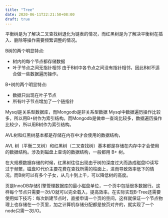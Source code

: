 ```yaml
---
title: "Tree"
date: 2020-06-11T22:21:50+08:00
draft: true
---
```


平衡树是为了解决二叉查找树退化为链表的情况，而红黑树是为了解决平衡树在插入、删除等操作需要频繁调整的情况。

B树的两个明显特点:
- 树内的每个节点都存储数据
- 叶子节点之间无指针相邻
由于B树中各节点之间没有指针相邻，因此B树不适合做一些数据遍历操作。

B+树的两个明显特点:
- 数据只出现在叶子节点
- 所有叶子节点增加了一个链指针

Mysql是关系型数据库，而Mongodb是非关系型数据
Mysql中数据遍历操作比较多，所以用B+树作为索引结构。而Mongodb是做单一查询比较多，数据遍历操作比较少，所以用B树作为索引结构。

AVL树和红黑树基本都是存储在内存中才会使用的数据结构，



AVL 树（平衡二叉树）和红黑树（二叉查找树）基本都是存储在内存中才会使用的数据结构。涉及到磁盘上查询的数据结构，一般都用 B+ 树。

在大规模数据存储的时候，红黑树往往出现由于树的深度过大而造成磁盘IO读写过于频繁，磁盘IO代价主要花费在查找所需的柱面上，进而导致效率低下的情况。而B树可以有多个子女，从几十到上千，可以降低树的高度。

页是InnoDB存储引擎管理数据库的最小磁盘单位，一个页中包括很多数据行。这样每个节点只需要一次I/O就可以完全载入，提高效率。在实际实现B-Tree还需要使用如下技巧：每次新建节点时，直接申请一个页的空间，这样就保证一个节点物理上也存储在一个页里，加之计算机存储分配都是按页对齐的，就实现了一个node只需一次I/O。
